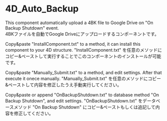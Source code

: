 # 4D_Auto_Backup
This component automatically upload a 4BK file to Google Drive on "On Backup Shutdown" event.  
4BKファイルを自動でGoogle Driveにアップロードするコンポーネントです。

Copy&paste "InstallComponent.txt" to a method, it can install this component to your 4D structure. 
"InstallComponent.txt" を任意のメソッドにコピー&ペーストして実行することでこのコンポーネントのインストールが可能です。

Copy&paste "Manually_Submit.txt" to a method, and edit settings. After that execute it onece manually. 
"Manually_Submit.txt" を任意のメソッドにコピー&ペーストして内容を修正したうえ手動実行してください。

Copy&paste or append "OnBackupShutdown.txt" to database method "On Backup Shutdown", and edit settings. 
"OnBackupShutdown.txt" をデータベースメソッド "On Backup Shutdown" にコピー&ペーストもしくは追記して内容を修正してください。
